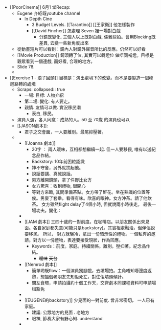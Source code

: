 - [[PoorCinema]] 6月1 堂Recap:
	- Eugene 介紹既youtube channel
		- In Depth Cine
			- 3 Budget Levels.  [[Tarantino]]  [[王家衛]]  他怎樣製作
			- [[David Fincher]] 怎處理 Seven 裡一場對白戲
				- 分鏡既變化. 三個人以上既對白戲, 係難些拍。會用Blocking既差異,  去變一些新角度出來
	- 從動晝短片可以看到：鏡內人對鏡外聲音所比的反應。仍然可以好看
	- [[Movie Production]] 鏡頭轉了位,  其實可以轉燈位 做唔同補燈。目標是觀眾看到一個連戲,  而好看, 合理的地方。
	- Slide 78.
	-
- [[Exercise 1 - 浪子回頭]] 目標是：演出處境下的改變。而不是要製造一個峰迥路轉的處境
	- Scraps:
collapsed:: true
		- 一場:  目標: 人物介紹
		- 第二場: 變化: 有人要走。
		- 親情. 友情可以做.  實況移民潮
			- 表白, 移民。
	- 演員人選，各人同意：成熟的人。50 至 70歲 的演員也可以
	- [[JASON劇本]]:
		- 君子之交會面，一人要離別。最尾抑壓著。
	-
		- [[Joanna 劇本]]
			- 20字 ：     兩人暖味，互相都想繼續一起. 但一人要移民,  唯有以送紀念品作結。
			- Backstory:   10年前困𨋢認識
			- 神不守舍，另外就扶起他。
			- 說話要講、真誠說話。
			- 男方離開鏡頭，拿了件野比女方
			- 女方驚喜：收到禮物, 很開心
			- 等對方來臨,  其間準備茶點。女方帶了鮮花。坐在熟識的位置等侯。男耍了套牶。看得有味。欣喜的眼神。女方沖茶。請了他飲茶。        女方雖然flight delay了4個小時, 但就說兩小時後走。   最後一場功夫。變化：
		-
		- [[JAM 劇本]] 三四十歲的一對前度。在咖啡店。以朋友關係出來見面。各自家庭都失意(可能只是backstory)。其實相處融洽。但伴侶說要移民。 所以， 對方就曬冷，拿出一份暗示性的禮物。一個私奔的邀請。對方以一份禮物，表達要接受現狀，作為回應。
			- Keywords：前度。家庭。持續關係。離別。壓抑著。紀念品作結。
				- ~~曖味~~   ~~天台~~
		- [[Nemrod 劇本]]
			- 簡單啲既flow：一個演員獨腳戲，去墳場拍。主角唔知喺邊度返黎，想搵個老朋友先知佢死左，對住佢墳頭傾計。
			- 問左食環，申請拍攝約十個工作天，交齊劇本同課程資料可申請場租豁免
		-
		- [[EUGENE的backstory]] 少見面的一對前度.  曾非常密切。 一人已有家庭。
			- 建議: 公眾地方的見面 . 老地方
			- 眼神, 節奏大家有野心知. understand
		-